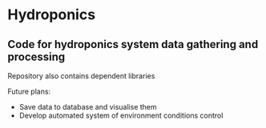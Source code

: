 # Hydroponics
## Code for hydroponics system data gathering and processing

Repository also contains dependent libraries
  
Future plans:
- Save data to database and visualise them
- Develop automated system of environment conditions control
